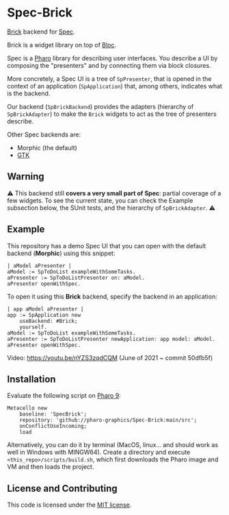 # Spec-Brick

[Brick](https://github.com/pharo-graphics/Brick) backend for [Spec](https://github.com/pharo-spec/Spec). 

Brick is a widget library on top of [Bloc](https://github.com/pharo-graphics/Bloc).

Spec is a [Pharo](https://pharo.org/) library for describing user interfaces. You describe a UI by composing the "presenters" and by connecting them via block closures.

More concretely, a Spec UI is a tree of `SpPresenter`, that is opened in the context of an application (`SpApplication`) that, among others, indicates what is the backend.

Our backend (`SpBrickBackend`) provides the adapters (hierarchy of `SpBrickAdapter`) to make the `Brick` widgets to act as the tree of presenters describe.

Other Spec backends are:
- Morphic (the default)
- [GTK](https://github.com/pharo-spec/Spec-Gtk)

## Warning

:warning: 
This backend still **covers a very small part of Spec**: partial coverage of a few widgets. To see the current state, you can check the Example subsection below, the SUnit tests, and the hierarchy of `SpBrickAdapter`.
:warning:

## Example

This repository has a demo Spec UI that you can open with the default backend (**Morphic**) using this snippet:

```smalltalk
| aModel aPresenter |
aModel := SpToDoList exampleWithSomeTasks.
aPresenter := SpToDoListPresenter on: aModel.
aPresenter openWithSpec.
```

To open it using this **Brick** backend, specify the backend in an application:

```smalltalk
| app aModel aPresenter |
app := SpApplication new 
	useBackend: #Brick;
	yourself.
aModel := SpToDoList exampleWithSomeTasks.
aPresenter := SpToDoListPresenter newApplication: app model: aModel.
aPresenter openWithSpec.
```

Video: https://youtu.be/nYZS3zqdCQM (June of 2021 ~ commit 50dfb5f)


## Installation

Evaluate the following script on [Pharo 9](https://pharo.org/download):

```smalltalk
Metacello new
	baseline: 'SpecBrick';
	repository: 'github://pharo-graphics/Spec-Brick:main/src';
	onConflictUseIncoming;
	load
```

Alternatively, you can do it by terminal (MacOS, linux... and should work as well in Windows with MINGW64). 
Create a directory and execute `<this_repo>/scripts/build.sh`, which first downloads the Pharo image and VM and then loads the project.


## License and Contributing

This code is licensed under the [MIT license](./LICENSE.md).
